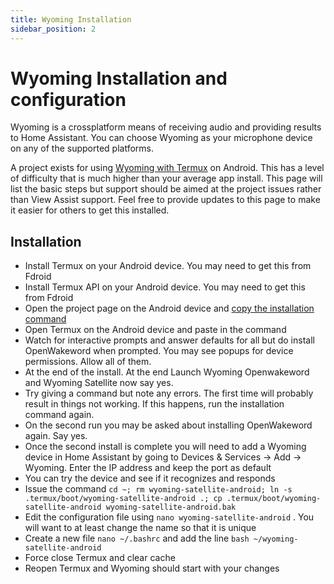 ```yaml
---
title: Wyoming Installation
sidebar_position: 2
---
```


# Wyoming Installation and configuration

Wyoming is a crossplatform means of receiving audio and providing results to Home Assistant.  You can choose Wyoming as your microphone device on any of the supported platforms.

A project exists for using [Wyoming with Termux](https://github.com/T-vK/wyoming-satellite-termux) on Android.  This has a level of difficulty that is much higher than your average app install.  This page will list the basic steps but support should be aimed at the project issues rather than View Assist support.  Feel free to provide updates to this page to make it easier for others to get this installed.

## Installation

* Install Termux on your Android device.  You may need to get this from Fdroid
* Install Termux API on your Android device.  You may need to get this from Fdroid
* Open the project page on the Android device and [copy the installation command](https://github.com/T-vK/wyoming-satellite-termux?tab=readme-ov-file#how-to-install)
* Open Termux on the Android device and paste in the command
* Watch for interactive prompts and answer defaults for all but do install OpenWakeword when prompted.  You may see popups for device permissions.  Allow all of them.
* At the end of the install.  At the end Launch Wyoming Openwakeword and Wyoming Satellite now say yes.
* Try giving a command but note any errors. The first time will probably result in things not working.  If this happens, run the installation command again.
* On the second run you may be asked about installing OpenWakeword again.  Say yes.
* Once the second install is complete you will need to add a Wyoming device in Home Assistant by going to Devices & Services -> Add -> Wyoming.  Enter the IP address and keep the port as default
* You can try the device and see if it recognizes and responds
* Issue the command `cd ~; rm wyoming-satellite-android; ln -s .termux/boot/wyoming-satellite-android .; cp .termux/boot/wyoming-satellite-android wyoming-satellite-android.bak`
* Edit the configuration file using `nano wyoming-satellite-android` .  You will want to at least change the name so that it is unique
* Create a new file `nano ~/.bashrc` and add the line `bash ~/wyoming-satellite-android`
* Force close Termux and clear cache
* Reopen Termux and Wyoming should start with your changes
